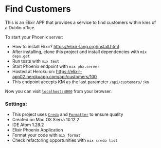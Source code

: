 # Find Customers
This is an Elixir APP that provides a service to find customers within kms of a Dublin office.

To start your Phoenix server:

  * How to install Elixir? https://elixir-lang.org/install.html
  * After installing, clone this project and install dependencies with `mix deps.get`
  * Run tests with `mix test`
  * Start Phoenix endpoint with `mix phx.server`
  * Hosted at Heroku on: https://elixir-app02.herokuapp.com/api/customers/100
  * This endpoint accepts KM as the last parameter `/api/customers/:km`

  Now you can visit [`localhost:4000`](http://localhost:4000/api/customers/100) from your browser.

### Settings:

  - This project uses [`Credo`](https://github.com/rrrene/credo) and [`Formatter`](https://medium.com/blackode/code-formatter-the-big-feature-in-elixir-v1-6-0-f6572061a4ba) to ensure quality
  - Created on Mac OS Sierra 10.12.2
  - IDE Atom 1.28.2
  - Elixir Phoenix Application
  - Format your code with `mix format`
  - Check refactoring opportunities with `mix credo list`
